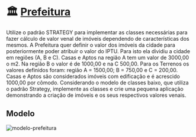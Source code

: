 # :classical_building: [Prefeitura](https://github.com/tnicacio/ifc-programacao6/tree/main/AER-P6-P01/Prefeitura)

Utilize o padrão STRATEGY para implementar as classes necessárias para fazer cálculo de valor 
venal de imóveis dependendo de características dos mesmos. A Prefeitura quer definir o valor 
dos imóveis da cidade para posteriormente poder atribuir o valor do IPTU. Para isto ela dividiu 
a cidade em regiões (A, B e C). Casas e Aptos na região A tem um valor de 3000,00 o m2. Na 
região B o valor é de 1000,00 e na C 500,00. Para os Terrenos os valores definidos foram: 
região A = 1500,00; B = 750,00 e C = 200,00. Casas e Aptos são considerados imóveis com 
edificação e é acrescido 1000,00 por cômodo. Considerando o modelo de classes baixo, que 
utiliza o padrão Strategy, implemente as classes e crie uma pequena aplicação demonstrando 
a criação de imóveis e os seus respectivos valores venais.

## Modelo
![modelo-prefeitura](https://user-images.githubusercontent.com/50798315/133905912-558a6cda-9783-4559-83df-e65567aeb941.png)
